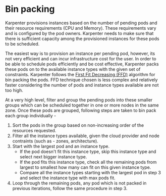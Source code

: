 # Bin packing

Karpenter provisions instances based on the number of pending pods and their resource requirements (CPU and Memory). These requirements vary and is configured by the pod owners. Karpenter needs to make sure that there is sufficient capacity among the provisioned instances for these pods to be scheduled.

The easiest way is to provision an instance per pending pod, however, its not very efficient and can incur infrastructure cost for the user. In order to be able to schedule pods efficiently and be cost effective, Karpenter packs these pods on to the available instance types with the given set of constraints. Karpenter follows the [First Fit Decreasing (FFD)](https://en.wikipedia.org/wiki/Bin_packing_problem#First_Fit_Decreasing_(FFD)) algorithm for bin packing the pods. FFD technique chosen is less complex and relatively faster considering the number of pods and instance types available are not too high.

At a very high level, filter and group the pending pods into these smaller groups which can be scheduled together in one or more nodes in the same zone. Once these pods are grouped, following steps are taken to bin pack each group individually -

1. Sort the pods in the group based on non-increasing order of the resources requested.
2. Filter all the instance types available, given the cloud provider and node contraints (such as - zones, architecture).
3. Start with the largest pod and an instance type.
    - If the pod doesn't fit this instance type, skip this instance type and select next bigger instance type.
    - If the pod fits this instance type, check all the remaining pods from largest to smallest how many can fit on this given instance type. 
    - Compare all the instance types starting with the largest pod in step 3 and select the instance type with max pods fit.
4. Loop through the remaining pods, any pod which is not packed in previous iterations, follow the same procedure in step 3.
